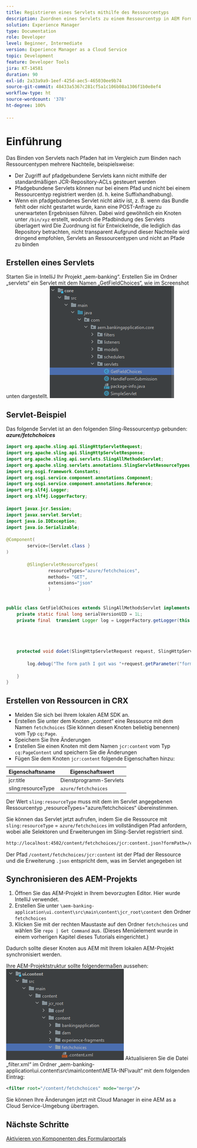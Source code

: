 ```yaml
---
title: Registrieren eines Servlets mithilfe des Ressourcentyps
description: Zuordnen eines Servlets zu einem Ressourcentyp in AEM Forms CS
solution: Experience Manager
type: Documentation
role: Developer
level: Beginner, Intermediate
version: Experience Manager as a Cloud Service
topic: Development
feature: Developer Tools
jira: KT-14581
duration: 90
exl-id: 2a33a9a9-1eef-425d-aec5-465030ee9b74
source-git-commit: 48433a5367c281cf5a1c106b08a1306f1b0e8ef4
workflow-type: ht
source-wordcount: '378'
ht-degree: 100%

---
```


# Einführung

Das Binden von Servlets nach Pfaden hat im Vergleich zum Binden nach Ressourcentypen mehrere Nachteile, beispielsweise:

* Der Zugriff auf pfadgebundene Servlets kann nicht mithilfe der standardmäßigen JCR-Repository-ACLs gesteuert werden
* Pfadgebundene Servlets können nur bei einem Pfad und nicht bei einem Ressourcentyp registriert werden (d. h. keine Suffixhandhabung).
* Wenn ein pfadgebundenes Servlet nicht aktiv ist, z. B. wenn das Bundle fehlt oder nicht gestartet wurde, kann eine POST-Anfrage zu unerwarteten Ergebnissen führen. Dabei wird gewöhnlich ein Knoten unter `/bin/xyz` erstellt, wodurch die Pfadbindung des Servlets überlagert wird
Die Zuordnung ist für Entwickelnde, die lediglich das Repository betrachten, nicht transparent
Aufgrund dieser Nachteile wird dringend empfohlen, Servlets an Ressourcentypen und nicht an Pfade zu binden

## Erstellen eines Servlets

Starten Sie in IntelliJ Ihr Projekt „aem-banking“. Erstellen Sie im Ordner „servlets“ ein Servlet mit dem Namen „GetFieldChoices“, wie im Screenshot unten dargestellt.
![choices](assets/fetchchoices.png)

## Servlet-Beispiel

Das folgende Servlet ist an den folgenden Sling-Ressourcentyp gebunden: _**azure/fetchchoices**_



```java
import org.apache.sling.api.SlingHttpServletRequest;
import org.apache.sling.api.SlingHttpServletResponse;
import org.apache.sling.api.servlets.SlingAllMethodsServlet;
import org.apache.sling.servlets.annotations.SlingServletResourceTypes;
import org.osgi.framework.Constants;
import org.osgi.service.component.annotations.Component;
import org.osgi.service.component.annotations.Reference;
import org.slf4j.Logger;
import org.slf4j.LoggerFactory;

import javax.jcr.Session;
import javax.servlet.Servlet;
import java.io.IOException;
import java.io.Serializable;

@Component(
        service={Servlet.class }
)

        @SlingServletResourceTypes(
                resourceTypes="azure/fetchchoices",
                methods= "GET",
                extensions="json"
                )


public class GetFieldChoices extends SlingAllMethodsServlet implements Serializable {
    private static final long serialVersionUID = 1L;
    private final  transient Logger log = LoggerFactory.getLogger(this.getClass());


   

    protected void doGet(SlingHttpServletRequest request, SlingHttpServletResponse response) {

        log.debug("The form path I got was "+request.getParameter("formPath"));

    }
}
```

## Erstellen von Ressourcen in CRX

* Melden Sie sich bei Ihrem lokalen AEM SDK an.
* Erstellen Sie unter dem Knoten „content“ eine Ressource mit dem Namen `fetchchoices` (Sie können diesen Knoten beliebig benennen) vom Typ `cq:Page`.
* Speichern Sie Ihre Änderungen
* Erstellen Sie einen Knoten mit dem Namen `jcr:content` vom Typ `cq:PageContent` und speichern Sie die Änderungen
* Fügen Sie dem Knoten `jcr:content` folgende Eigenschaften hinzu:

| Eigenschaftsname | Eigenschaftswert |
|--------------------|--------------------|
| jcr:title | Dienstprogramm-Servlets |
| sling:resourceType | `azure/fetchchoices` |


Der Wert `sling:resourceType` muss mit dem im Servlet angegebenen Ressourcentyp „resourceTypes=&quot;azure/fetchchoices“ übereinstimmen.

Sie können das Servlet jetzt aufrufen, indem Sie die Ressource mit `sling:resourceType` = `azure/fetchchoices` im vollständigen Pfad anfordern, wobei alle Selektoren und Erweiterungen im Sling-Servlet registriert sind.

```html
http://localhost:4502/content/fetchchoices/jcr:content.json?formPath=/content/forms/af/forrahul/jcr:content/guideContainer
```

Der Pfad `/content/fetchchoices/jcr:content` ist der Pfad der Ressource und die Erweiterung `.json` entspricht dem, was im Servlet angegeben ist

## Synchronisieren des AEM-Projekts

1. Öffnen Sie das AEM-Projekt in Ihrem bevorzugten Editor. Hier wurde IntelliJ verwendet.
1. Erstellen Sie unter `\aem-banking-application\ui.content\src\main\content\jcr_root\content` den Ordner `fetchchoices`
1. Klicken Sie mit der rechten Maustaste auf den Ordner `fetchchoices` und wählen Sie `repo | Get Command` aus. (Dieses Menüelement wurde in einem vorherigen Kapitel dieses Tutorials eingerichtet.)

Dadurch sollte dieser Knoten aus AEM mit Ihrem lokalen AEM-Projekt synchronisiert werden.

Ihre AEM-Projektstruktur sollte folgendermaßen aussehen:
![resource-resolver](assets/mapping-servlet-resource.png)
Aktualisieren Sie die Datei „filter.xml“ im Ordner „aem-banking-application\ui.content\src\main\content\META-INF\vault“ mit dem folgenden Eintrag:

```xml
<filter root="/content/fetchchoices" mode="merge"/>
```

Sie können Ihre Änderungen jetzt mit Cloud Manager in eine AEM as a Cloud Service-Umgebung übertragen.

## Nächste Schritte

[Aktivieren von Komponenten des Formularportals](./forms-portal-components.md)
